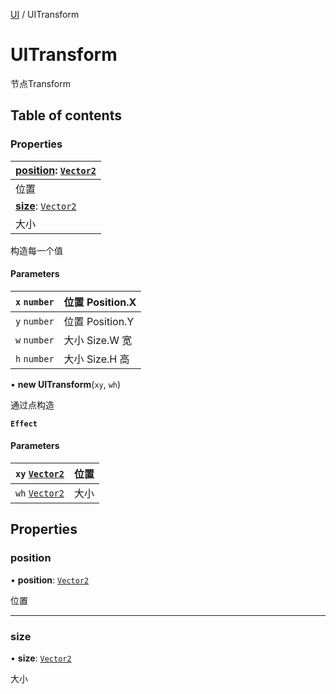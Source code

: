 [UI](../groups/UI.UI.md) / UITransform

# UITransform <Badge type="tip" text="Class" /> <Score text="UITransform" />

节点Transform

## Table of contents

### Properties <Score text="Properties" /> 
| **[position](mw.UITransform.md#position)**: [`Vector2`](mw.Vector2.md)  |
| :-----|
| 位置|
| **[size](mw.UITransform.md#size)**: [`Vector2`](mw.Vector2.md)  |
| 大小|

构造每一个值


#### Parameters

| `x` `number` | 位置 Position.X |
| :------ | :------ |
| `y` `number` |  位置 Position.Y |
| `w` `number` | 大小 Size.W 宽 |
| `h` `number` | 大小 Size.H 高 |

• **new UITransform**(`xy`, `wh`)

通过点构造

**`Effect`**


#### Parameters

| `xy` [`Vector2`](mw.Vector2.md) | 位置 |
| :------ | :------ |
| `wh` [`Vector2`](mw.Vector2.md) | 大小 |

## Properties

### position <Score text="position" /> 

• **position**: [`Vector2`](mw.Vector2.md)

位置

___

### size <Score text="size" /> 

• **size**: [`Vector2`](mw.Vector2.md)

大小
